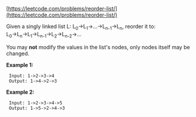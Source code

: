 [https://leetcode.com/problems/reorder-list/](https://leetcode.com/problems/reorder-list/)

Given a singly linked list L: L<sub>0</sub>→L<sub>1</sub>→…→L<sub>n-1</sub>→L<sub>n</sub>, reorder it to: L<sub>0</sub>→L<sub>n</sub>→L<sub>1</sub>→L<sub>n-1</sub>→L<sub>2</sub>→L<sub>n-2</sub>→…

You may **not** modify the values in the list's nodes, only nodes itself may be changed.

**Example 1:**
```
 Input: 1->2->3->4
 Output: 1->4->2->3
```

**Example 2:**
```
 Input: 1->2->3->4->5
 Output: 1->5->2->4->3
```

